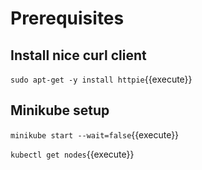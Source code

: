 # Prerequisites

## Install nice curl client

`sudo apt-get -y install httpie`{{execute}}




## Minikube setup

`minikube start --wait=false`{{execute}}

`kubectl get nodes`{{execute}}
